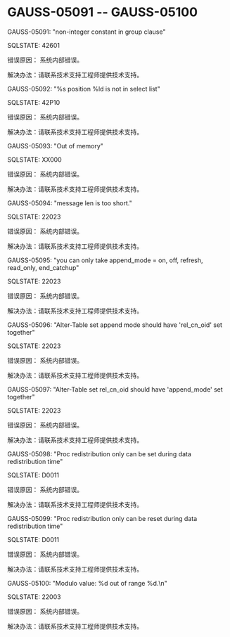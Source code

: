 # GAUSS-05091 -- GAUSS-05100

GAUSS-05091: "non-integer constant in group clause"

SQLSTATE: 42601

错误原因： 系统内部错误。

解决办法：请联系技术支持工程师提供技术支持。

GAUSS-05092: "%s position %ld is not in select list"

SQLSTATE: 42P10

错误原因： 系统内部错误。

解决办法：请联系技术支持工程师提供技术支持。

GAUSS-05093: "Out of memory"

SQLSTATE: XX000

错误原因： 系统内部错误。

解决办法：请联系技术支持工程师提供技术支持。

GAUSS-05094: "message len is too short."

SQLSTATE: 22023

错误原因： 系统内部错误。

解决办法：请联系技术支持工程师提供技术支持。

GAUSS-05095: "you can only take append\_mode = on, off, refresh, read\_only, end\_catchup"

SQLSTATE: 22023

错误原因： 系统内部错误。

解决办法：请联系技术支持工程师提供技术支持。

GAUSS-05096: "Alter-Table set append mode should have 'rel\_cn\_oid' set together"

SQLSTATE: 22023

错误原因： 系统内部错误。

解决办法：请联系技术支持工程师提供技术支持。

GAUSS-05097: "Alter-Table set rel\_cn\_oid should have 'append\_mode' set together"

SQLSTATE: 22023

错误原因： 系统内部错误。

解决办法：请联系技术支持工程师提供技术支持。

GAUSS-05098: "Proc redistribution only can be set during data redistribution time"

SQLSTATE: D0011

错误原因： 系统内部错误。

解决办法：请联系技术支持工程师提供技术支持。

GAUSS-05099: "Proc redistribution only can be reset during data redistribution time"

SQLSTATE: D0011

错误原因： 系统内部错误。

解决办法：请联系技术支持工程师提供技术支持。

GAUSS-05100: "Modulo value: %d out of range %d.\\n"

SQLSTATE: 22003

错误原因： 系统内部错误。

解决办法：请联系技术支持工程师提供技术支持。

